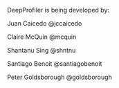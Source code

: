 DeepProfiler is being developed by:

Juan Caicedo @jccaicedo

Claire McQuin @mcquin

Shantanu Sing @shntnu

Santiago Benoit @santiagobenoit

Peter Goldsborough @goldsborough

